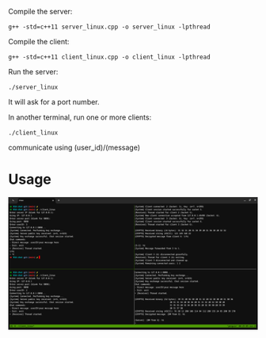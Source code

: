 Compile the server:

```
g++ -std=c++11 server_linux.cpp -o server_linux -lpthread
```

Compile the client:

```
g++ -std=c++11 client_linux.cpp -o client_linux -lpthread
```

Run the server:

```
./server_linux
```

It will ask for a port number.

In another terminal, run one or more clients:

```
./client_linux
```

communicate using (user_id)/(message)

# Usage

![rsa-chat](../assets/rsa-chat.png)
